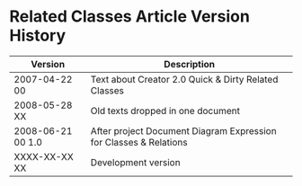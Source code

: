 ﻿Related Classes Article Version History
=======================================

| Version            | Description                                                       |
|--------------------|-------------------------------------------------------------------|
| 2007-04-22 00      | Text about Creator 2.0 Quick & Dirty Related Classes              |
| 2008-05-28 XX      | Old texts dropped in one document                                 |
| 2008-06-21 00  1.0 | After project Document Diagram Expression for Classes & Relations |
| XXXX-XX-XX XX      | Development version                                               |

